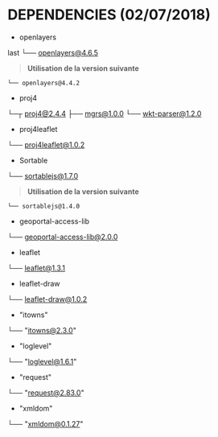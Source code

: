 # DEPENDENCIES (02/07/2018)

* openlayers

last
└── openlayers@4.6.5

> **Utilisation de la version suivante**
```
└── openlayers@4.4.2
```

* proj4

└─┬ proj4@2.4.4
  ├── mgrs@1.0.0
  └── wkt-parser@1.2.0

* proj4leaflet

└── proj4leaflet@1.0.2

* Sortable

└── sortablejs@1.7.0

> **Utilisation de la version suivante**
```
└── sortablejs@1.4.0
```

* geoportal-access-lib

└── geoportal-access-lib@2.0.0

* leaflet

└── leaflet@1.3.1

* leaflet-draw

└── leaflet-draw@1.0.2

* "itowns"

└── "itowns@2.3.0"

* "loglevel"

└── "loglevel@1.6.1"

* "request"

└── "request@2.83.0"

* "xmldom"

└── "xmldom@0.1.27"
